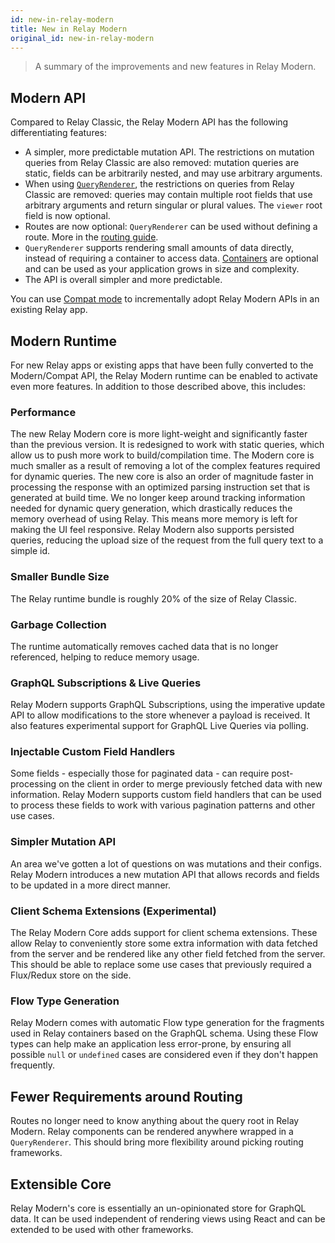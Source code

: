 ```yaml
---
id: new-in-relay-modern
title: New in Relay Modern
original_id: new-in-relay-modern
---
```

<blockquote>
A summary of the improvements and new features in Relay Modern.
</blockquote>

## Modern API

Compared to Relay Classic, the Relay Modern API has the following differentiating features:

-   A simpler, more predictable mutation API. The restrictions on mutation queries from Relay Classic are also removed: mutation queries are static, fields can be arbitrarily nested, and may use arbitrary arguments.
-   When using [`QueryRenderer`](Modern-QueryRenderer.md), the restrictions on queries from Relay Classic are removed: queries may contain multiple root fields that use arbitrary arguments and return singular or plural values. The `viewer` root field is now optional.
-   Routes are now optional: `QueryRenderer` can be used without defining a route. More in the [routing guide](Modern-Routing.md).
-   `QueryRenderer` supports rendering small amounts of data directly, instead of requiring a container to access data. [Containers](Modern-FragmentContainer.md) are optional and can be used as your application grows in size and complexity.
-   The API is overall simpler and more predictable.

You can use [Compat mode](Modern-RelayCompat.md) to incrementally adopt Relay Modern APIs in an existing Relay app.

## Modern Runtime

For new Relay apps or existing apps that have been fully converted to the Modern/Compat API, the Relay Modern runtime can be enabled to activate even more features. In addition to those described above, this includes:

### Performance

The new Relay Modern core is more light-weight and significantly faster than the previous version. It is redesigned to work with static queries, which allow us to push more work to build/compilation time. The Modern core is much smaller as a result of removing a lot of the complex features required for dynamic queries. The new core is also an order of magnitude faster in processing the response with an optimized parsing instruction set that is generated at build time. We no longer keep around tracking information needed for dynamic query generation, which drastically reduces the memory overhead of using Relay. This means more memory is left for making the UI feel responsive. Relay Modern also supports persisted queries, reducing the upload size of the request from the full query text to a simple id.

### Smaller Bundle Size

The Relay runtime bundle is roughly 20% of the size of Relay Classic.

### Garbage Collection

The runtime automatically removes cached data that is no longer referenced, helping to reduce memory usage.

### GraphQL Subscriptions & Live Queries

Relay Modern supports GraphQL Subscriptions, using the imperative update API to allow modifications to the store whenever a payload is received. It also features experimental support for GraphQL Live Queries via polling.

### Injectable Custom Field Handlers

Some fields - especially those for paginated data - can require post-processing on the client in order to merge previously fetched data with new information. Relay Modern supports custom field handlers that can be used to process these fields to work with various pagination patterns and other use cases.

### Simpler Mutation API

An area we've gotten a lot of questions on was mutations and their configs. Relay Modern introduces a new mutation API that allows records and fields to be updated in a more direct manner.

### Client Schema Extensions (Experimental)

The Relay Modern Core adds support for client schema extensions. These allow Relay to conveniently store some extra information with data fetched from the server and be rendered like any other field fetched from the server. This should be able to replace some use cases that previously required a Flux/Redux store on the side.

### Flow Type Generation

Relay Modern comes with automatic Flow type generation for the fragments used in Relay containers based on the GraphQL schema. Using these Flow types can help make an application less error-prone, by ensuring all possible `null` or `undefined` cases are considered even if they don't happen frequently.

## Fewer Requirements around Routing

Routes no longer need to know anything about the query root in Relay Modern. Relay components can be rendered anywhere wrapped in a `QueryRenderer`. This should bring more flexibility around picking routing frameworks.

## Extensible Core

Relay Modern's core is essentially an un-opinionated store for GraphQL data. It can be used independent of rendering views using React and can be extended to be used with other frameworks.
